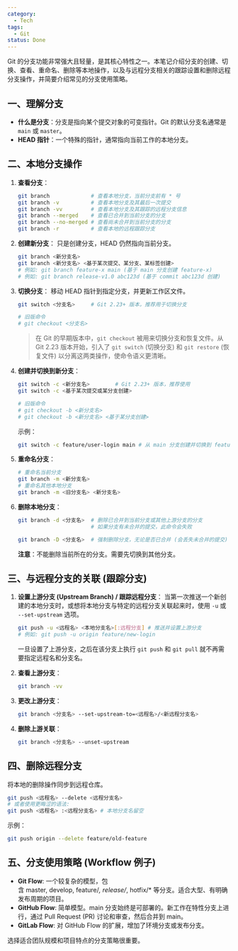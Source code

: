 ```yaml
---
category:
  - Tech
tags:
  - Git
status: Done
---
```

Git 的分支功能非常强大且轻量，是其核心特性之一。本笔记介绍分支的创建、切换、查看、重命名、删除等本地操作，以及与远程分支相关的跟踪设置和删除远程分支操作，并简要介绍常见的分支使用策略。

## 一、理解分支

*   **什么是分支**：分支是指向某个提交对象的可变指针。Git 的默认分支名通常是 `main` 或 `master`。
*   **HEAD 指针**：一个特殊的指针，通常指向当前工作的本地分支。

## 二、本地分支操作

1.  **查看分支**：
    ```bash
    git branch             # 查看本地分支，当前分支前有 * 号
    git branch -v          # 查看本地分支及其最后一次提交
    git branch -vv         # 查看本地分支及其跟踪的远程分支信息
    git branch --merged    # 查看已合并到当前分支的分支
    git branch --no-merged # 查看尚未合并到当前分支的分支
    git branch -r          # 查看本地的远程跟踪分支
    ```

2.  **创建新分支**：
    只是创建分支，HEAD 仍然指向当前分支。
    ```bash
    git branch <新分支名>
    git branch <新分支名> <基于某次提交、某分支、某标签创建>
    # 例如: git branch feature-x main (基于 main 分支创建 feature-x)
    # 例如: git branch release-v1.0 abc123d (基于 commit abc123d 创建)
    ```

3.  **切换分支**：
    移动 HEAD 指针到指定分支，并更新工作区文件。
    ```bash
    git switch <分支名>     # Git 2.23+ 版本，推荐用于切换分支
    
    # 旧版命令
    # git checkout <分支名>
    ```
    > 在 Git 的早期版本中，`git checkout` 被用来切换分支和恢复文件。从 Git 2.23 版本开始，引入了 `git switch` (切换分支) 和 `git restore` (恢复文件) 以分离这两类操作，使命令语义更清晰。

4.  **创建并切换到新分支**：
    ```bash
    git switch -c <新分支名>        # Git 2.23+ 版本，推荐使用
    git switch -c <基于某次提交或某分支创建>
    
    # 旧版命令
    # git checkout -b <新分支名>
    # git checkout -b <新分支名> <基于某分支创建>
    ```
    示例：
    ```bash
    git switch -c feature/user-login main # 从 main 分支创建并切换到 feature/user-login
    ```

5.  **重命名分支**：
    ```bash
    # 重命名当前分支
    git branch -m <新分支名>
    # 重命名其他本地分支
    git branch -m <旧分支名> <新分支名>
    ```

6.  **删除本地分支**：
    ```bash
    git branch -d <分支名>  # 删除已合并到当前分支或其他上游分支的分支
                           # 如果分支有未合并的提交，此命令会失败

    git branch -D <分支名>  # 强制删除分支，无论是否已合并 (会丢失未合并的提交)
    ```
    **注意**：不能删除当前所在的分支。需要先切换到其他分支。

## 三、与远程分支的关联 (跟踪分支)

1.  **设置上游分支 (Upstream Branch) / 跟踪远程分支**：
    当第一次推送一个新创建的本地分支时，或想将本地分支与特定的远程分支关联起来时，使用 `-u` 或 `--set-upstream` 选项。
    ```bash
    git push -u <远程名> <本地分支名>[:远程分支] # 推送并设置上游分支
    # 例如: git push -u origin feature/new-login
    ```
    一旦设置了上游分支，之后在该分支上执行 `git push` 和 `git pull` 就不再需要指定远程名和分支名。

2.  **查看上游分支**：
    ```bash
    git branch -vv
    ```

3.  **更改上游分支**：
    ```bash
    git branch <分支名> --set-upstream-to=<远程名>/<新远程分支名>
    ```

4.  **删除上游关联**：
    ```bash
    git branch <分支名> --unset-upstream
    ```

## 四、删除远程分支

将本地的删除操作同步到远程仓库。
```bash
git push <远程名> --delete <远程分支名>
# 或者使用更晦涩的语法:
git push <远程名> :<远程分支名> # 本地分支名留空
```
示例：
```bash
git push origin --delete feature/old-feature
```

## 五、分支使用策略 (Workflow 例子)

- **Git Flow**: 一个较复杂的模型，包含 master, develop, feature/*, release/*, hotfix/* 等分支。适合大型、有明确发布周期的项目。
- **GitHub Flow**: 简单模型。main 分支始终是可部署的。新工作在特性分支上进行，通过 Pull Request (PR) 讨论和审查，然后合并到 main。
- **GitLab Flow**: 对 GitHub Flow 的扩展，增加了环境分支或发布分支。

选择适合团队规模和项目特点的分支策略很重要。